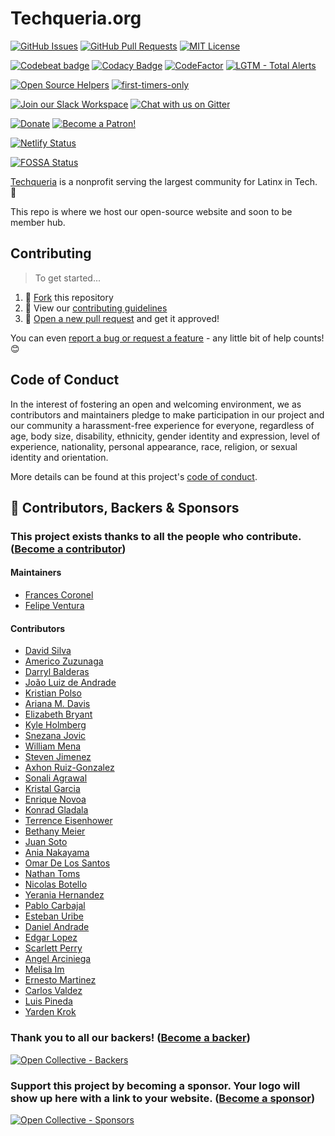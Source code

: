# Techqueria.org

[![GitHub Issues](https://img.shields.io/github/issues/techqueria/website.svg)](https://github.com/techqueria/website/issues) [![GitHub Pull Requests](https://img.shields.io/github/issues-pr/techqueria/website.svg)](https://github.com/techqueria/website/pulls) [![MIT License](https://img.shields.io/github/license/techqueria/website.svg)](http://badges.mit-license.org)

[![Codebeat badge](https://codebeat.co/badges/e73abe72-e542-48d5-95a3-b6b874e4da29)](https://codebeat.co/projects/github-com-techqueria-website-master) [![Codacy Badge](https://api.codacy.com/project/badge/Grade/deef3999385443f6a24eb32848ae889e)](https://www.codacy.com/app/techqueria/website?utm_source=github.com&utm_medium=referral&utm_content=techqueria/website&utm_campaign=Badge_Grade) [![CodeFactor](https://www.codefactor.io/repository/github/techqueria/website/badge)](https://www.codefactor.io/repository/github/techqueria/website) [![LGTM - Total Alerts](https://img.shields.io/lgtm/alerts/g/techqueria/website.svg?logo=lgtm&logoWidth=18)](https://lgtm.com/projects/g/techqueria/website/alerts/)

[![Open Source Helpers](https://www.codetriage.com/techqueria/website/badges/users.svg)](https://www.codetriage.com/techqueria/website) [![first-timers-only](https://img.shields.io/badge/first--timers--only-friendly-blue.svg)](https://www.firsttimersonly.com/)

[![Join our Slack Workspace](https://img.shields.io/badge/Slack%20Workspace-techqueria.slack.com-blue.svg?logo=slack&longCache=true&style=flat)](https://techqueria.org/slack) [![Chat with us on Gitter](https://img.shields.io/gitter/room/techqueria/Lobby.svg)](https://gitter.im/techqueria/Lobby)

[![Donate](https://opencollective.com/techqueria/tiers/donate/badge.svg?label=Donate&color=brightgreen)](https://opencollective.com/techqueria) [![Become a Patron!](https://img.shields.io/badge/Patreon-Become%20a%20Patron!-orange.svg)](https://www.patreon.com/techqueria)

[![Netlify Status](https://api.netlify.com/api/v1/badges/729d8cea-4059-4116-b695-16dc88c9a76d/deploy-status)](https://app.netlify.com/sites/techqueria/deploys)

[![FOSSA Status](https://app.fossa.io/api/projects/git%2Bgithub.com%2Ftechqueria%2Fwebsite.svg?type=small)](https://app.fossa.io/projects/git%2Bgithub.com%2Ftechqueria%2Fwebsite?ref=badge_small)

[Techqueria](http://techqueria.org/) is a nonprofit serving the largest community for Latinx in Tech. 🌮

This repo is where we host our open-source website and soon to be member hub.

## Contributing

> To get started...

1. 🍴 [Fork](https://github.com/techqueria/website#fork-destination-box) this repository
2. 🔨 View our [contributing guidelines](.github/CONTRIBUTING.md)
3. 🎉 [Open a new pull request](https://github.com/techqueria/website/compare) and get it approved!

You can even [report a bug or request a feature](https://github.com/techqueria/website/issues/new/choose) - any little bit of help counts! 😊

## Code of Conduct

In the interest of fostering an open and welcoming environment, we as contributors and maintainers pledge to make participation in our project and our community a harassment-free experience for everyone, regardless of age, body size, disability, ethnicity, gender identity and expression, level of experience, nationality, personal appearance, race, religion, or sexual identity and orientation.

More details can be found at this project's [code of conduct](.github/CODE_OF_CONDUCT.md).

## 💛️ Contributors, Backers & Sponsors

### This project exists thanks to all the **people who contribute**. ([Become a contributor](.github/CONTRIBUTING.md))

#### Maintainers

- [Frances Coronel](https://github.com/fvcproductions)
- [Felipe Ventura](https://github.com/fvntr)

#### Contributors

- [David Silva](https://github.com/dvidsilva)
- [Americo Zuzunaga](https://github.com/azuzunaga)
- [Darryl Balderas](https://github.com/darrylbalderas)
- [João Luiz de Andrade](https://github.com/joaoluizn)
- [Kristian Polso](https://github.com/krisseck)
- [Ariana M. Davis](https://github.com/yourmobilegeek)
- [Elizabeth Bryant](https://github.com/ejbryant28)
- [Kyle Holmberg](https://github.com/kylemh)
- [Snezana Jovic](https://github.com/SneX13)
- [William Mena](https://github.com/WilliamMena)
- [Steven Jimenez](https://wepadev.com/)
- [Axhon Ruiz-Gonzalez](https://github.com/axhon)
- [Sonali Agrawal](https://github.com/sonali9696)
- [Kristal Garcia](https://github.com/kgmajor)
- [Enrique Novoa](https://github.com/enriquenov)
- [Konrad Gladala](https://github.com/KonradGladala)
- [Terrence Eisenhower](https://github.com/teisenhower)
- [Bethany Meier](https://github.com/whimsicurl-creations)
- [Juan Soto](http://www.jstechstack.com/)
- [Ania Nakayama](https://github.com/Ania-chan)
- [Omar De Los Santos](https://github.com/omarnyte)
- [Nathan Toms](https://github.com/nathantomsfairsailcom)
- [Nicolas Botello](https://github.com/bote795)
- [Yerania Hernandez](https://github.com/hyerania)
- [Pablo Carbajal](https://www.futuristics.net/)
- [Esteban Uribe](https://www.github.com/estebanuribe)
- [Daniel Andrade](https://github.com/daniel9a)
- [Edgar Lopez](https://github.com/edgineer)
- [Scarlett Perry](https://github.com/scarlettperry)
- [Angel Arciniega](https://github.com/angelsprojects)
- [Melisa Im](https://github.com/MelisaIm)
- [Ernesto Martinez](https://github.com/ernieMrtnz)
- [Carlos Valdez](https://github.com/cvaldez98)
- [Luis Pineda](https://github.com/luispinedajr)
- [Yarden Krok](https://github.com/yarden2k3)

### Thank you to **all our backers**! ([Become a backer](https://opencollective.com/techqueria#backer))

<a href="https://opencollective.com/techqueria#backers" target="_blank" rel="noopener"><img alt="Open Collective - Backers" src="https://opencollective.com/techqueria/backers.svg?width=890"></a>

### **Support this project by becoming a sponsor.** Your logo will show up here with a link to your website. ([Become a sponsor](https://opencollective.com/techqueria#sponsor))

<a href="https://opencollective.com/techqueria#sponsor" target="_blank" rel="noopener"><img alt="Open Collective - Sponsors" src="https://opencollective.com/techqueria/sponsors.svg?width=890"></a>
